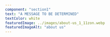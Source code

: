 ```yaml
---
component: "section1"
text: "A MESSAGE TO BE DETERMINED"
textColor: white
featuredImage: ../images/about-us_1_11zon.webp
featuredImageAlt: "about us"
---
```

